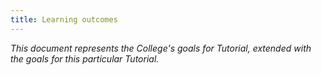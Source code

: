 ```yaml
---
title: Learning outcomes
---
```

_This document represents the College's goals for Tutorial, extended
with the goals for this particular Tutorial._
